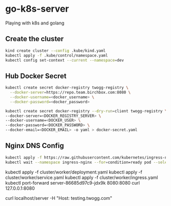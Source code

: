 # go-k8s-server
Playing with k8s and golang

## Create the cluster
```sh
kind create cluster --config .kube/kind.yaml
kubectl apply -f .kube/control/namespace.yaml 
kubectl config set-context --current --namespace=dev
```

## Hub Docker Secret
```sh
kubectl create secret docker-registry twogg-registry \
  --docker-server=https://repo.team.birchbox.com:8080 \
  --docker-username=<docker_username> \
  --docker-password=<docker_password>

kubectl create secret docker-registry --dry-run=client twogg-registry \
--docker-server=<DOCKER_REGISTRY_SERVER> \
--docker-username=<DOCKER_USER> \
--docker-password=<DOCKER_PASSWORD> \
--docker-email=<DOCKER_EMAIL> -o yaml > docker-secret.yaml

```

## Nginx DNS Config
```sh
kubectl apply -f https://raw.githubusercontent.com/kubernetes/ingress-nginx/master/deploy/static/provider/kind/deploy.yaml
kubectl wait --namespace ingress-nginx --for=condition=ready pod --selector=app.kubernetes.io/component=controller --timeout=90s
```

kubectl apply -f cluster/worker/deployment.yaml
kubectl apply -f cluster/worker/service.yaml
kubectl apply -f cluster/worker/ingress.yaml 
kubectl port-forward server-86685d97c9-jdx9k 8080:8080 
curl 127.0.0.1:8080

curl localhost/server -H "Host: testing.twogg.com"